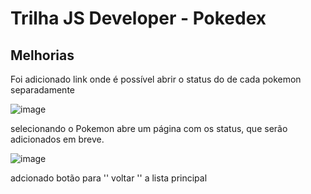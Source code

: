 # Trilha JS Developer - Pokedex

## Melhorias ##
Foi adicionado link onde é possível abrir o status do de cada pokemon separadamente

![image](https://github.com/BrunoAlcantaraGit/js-developer-pokedex/assets/120646838/64f01653-1311-410d-a863-e6ff6f879fb4)

selecionando o Pokemon abre um página com os status, que serão adicionados em breve.

![image](https://github.com/BrunoAlcantaraGit/js-developer-pokedex/assets/120646838/000a5d4e-09a1-4e41-bf89-cdc00162a31d)

adcionado botão para '' voltar '' a lista principal


